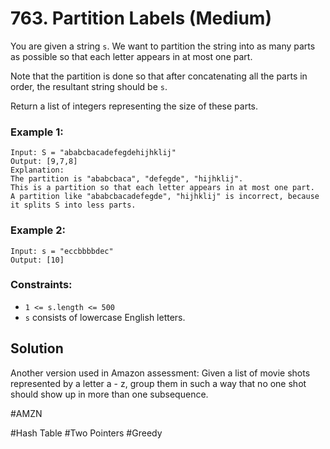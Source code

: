 # 763. Partition Labels (Medium)

You are given a string `s`. We want to partition the string into as many parts as possible so that each letter appears in at most one part.

Note that the partition is done so that after concatenating all the parts in order, the resultant string should be `s`.

Return a list of integers representing the size of these parts.

### Example 1:

```
Input: S = "ababcbacadefegdehijhklij"
Output: [9,7,8]
Explanation:
The partition is "ababcbaca", "defegde", "hijhklij".
This is a partition so that each letter appears in at most one part.
A partition like "ababcbacadefegde", "hijhklij" is incorrect, because it splits S into less parts.
```

### Example 2:

```
Input: s = "eccbbbbdec"
Output: [10]
```

### Constraints:

- `1 <= s.length <= 500`
- `s` consists of lowercase English letters.

## Solution

Another version used in Amazon assessment:
Given a list of movie shots represented by a letter a - z, group them in such a way that no one shot should show up in more than one subsequence.

#AMZN

#Hash Table #Two Pointers #Greedy

